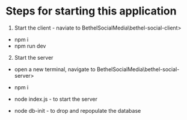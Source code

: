 # Steps for starting this application

1. Start the client - naviate to BethelSocialMedia\bethel-social-client> 

- npm i
- npm run dev

2. Start the server

- open a new terminal, navigate to BethelSocialMedia\bethel-social-server>

- npm i
- node index.js - to start the server
- node db-init - to drop and repopulate the database

